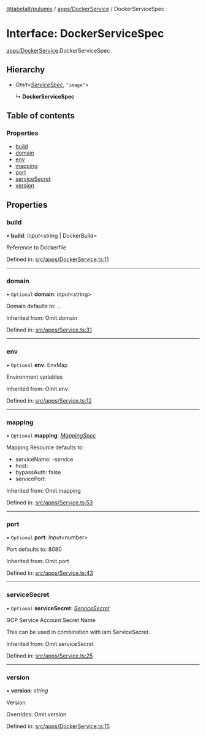 [@tabetalt/pulumix](../README.md) / [apps/DockerService](../modules/apps_dockerservice.md) / DockerServiceSpec

# Interface: DockerServiceSpec

[apps/DockerService](../modules/apps_dockerservice.md).DockerServiceSpec

## Hierarchy

- *Omit*<[*ServiceSpec*](apps_service.servicespec.md), ``"image"``\>

  ↳ **DockerServiceSpec**

## Table of contents

### Properties

- [build](apps_dockerservice.dockerservicespec.md#build)
- [domain](apps_dockerservice.dockerservicespec.md#domain)
- [env](apps_dockerservice.dockerservicespec.md#env)
- [mapping](apps_dockerservice.dockerservicespec.md#mapping)
- [port](apps_dockerservice.dockerservicespec.md#port)
- [serviceSecret](apps_dockerservice.dockerservicespec.md#servicesecret)
- [version](apps_dockerservice.dockerservicespec.md#version)

## Properties

### build

• **build**: *Input*<string \| DockerBuild\>

Reference to Dockerfile

Defined in: [src/apps/DockerService.ts:11](https://github.com/tabetalt/pulumix/blob/4049994/src/apps/DockerService.ts#L11)

___

### domain

• `Optional` **domain**: *Input*<string\>

Domain
defaults to: <name>.<mayor-version>.<default-domain>

Inherited from: Omit.domain

Defined in: [src/apps/Service.ts:31](https://github.com/tabetalt/pulumix/blob/4049994/src/apps/Service.ts#L31)

___

### env

• `Optional` **env**: EnvMap

Environment variables

Inherited from: Omit.env

Defined in: [src/apps/Service.ts:12](https://github.com/tabetalt/pulumix/blob/4049994/src/apps/Service.ts#L12)

___

### mapping

• `Optional` **mapping**: [*MappingSpec*](ambassador_mapping.mappingspec.md)

Mapping Resource
defaults to:
 - serviceName: <name>-service
 - host: <domain>
 - bypassAuth: false
 - servicePort: <port>

Inherited from: Omit.mapping

Defined in: [src/apps/Service.ts:53](https://github.com/tabetalt/pulumix/blob/4049994/src/apps/Service.ts#L53)

___

### port

• `Optional` **port**: *Input*<number\>

Port
defaults to: 8080

Inherited from: Omit.port

Defined in: [src/apps/Service.ts:43](https://github.com/tabetalt/pulumix/blob/4049994/src/apps/Service.ts#L43)

___

### serviceSecret

• `Optional` **serviceSecret**: [*ServiceSecret*](../classes/iam_servicesecret.servicesecret.md)

GCP Service Account Secret Name

This can be used in combination with iam.ServiceSecret.

Inherited from: Omit.serviceSecret

Defined in: [src/apps/Service.ts:25](https://github.com/tabetalt/pulumix/blob/4049994/src/apps/Service.ts#L25)

___

### version

• **version**: *string*

Version

Overrides: Omit.version

Defined in: [src/apps/DockerService.ts:15](https://github.com/tabetalt/pulumix/blob/4049994/src/apps/DockerService.ts#L15)
